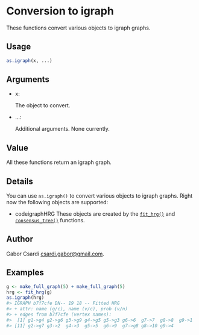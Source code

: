# Conversion to igraph

These functions convert various objects to igraph graphs.

## Usage

``` r
as.igraph(x, ...)
```

## Arguments

- x:

  The object to convert.

- ...:

  Additional arguments. None currently.

## Value

All these functions return an igraph graph.

## Details

You can use `as.igraph()` to convert various objects to igraph graphs.
Right now the following objects are supported:

- codeigraphHRG These objects are created by the
  [`fit_hrg()`](https://r.igraph.org/reference/fit_hrg.md) and
  [`consensus_tree()`](https://r.igraph.org/reference/consensus_tree.md)
  functions.

## Author

Gabor Csardi <csardi.gabor@gmail.com>.

## Examples

``` r
g <- make_full_graph(5) + make_full_graph(5)
hrg <- fit_hrg(g)
as.igraph(hrg)
#> IGRAPH b7f7cfe DN-- 19 18 -- Fitted HRG
#> + attr: name (g/c), name (v/c), prob (v/n)
#> + edges from b7f7cfe (vertex names):
#>  [1] g1->g4 g2->g6 g3->g9 g4->g5 g5->g3 g6->6  g7->7  g8->8  g9->1  g1->g2
#> [11] g2->g7 g3->2  g4->3  g5->5  g6->9  g7->g8 g8->10 g9->4 
```
